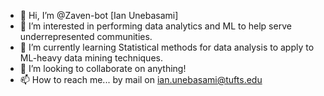 - 👋 Hi, I’m @Zaven-bot [Ian Unebasami]
- 👀 I’m interested in performing data analytics and ML to help serve underrepresented communities.
- 🌱 I’m currently learning Statistical methods for data analysis to apply to ML-heavy data mining techniques.
- 💞️ I’m looking to collaborate on anything!
- 📫 How to reach me... by mail on ian.unebasami@tufts.edu

<!---
Zaven-bot/Zaven-bot is a ✨ special ✨ repository because its `README.md` (this file) appears on your GitHub profile.
You can click the Preview link to take a look at your changes.
--->

